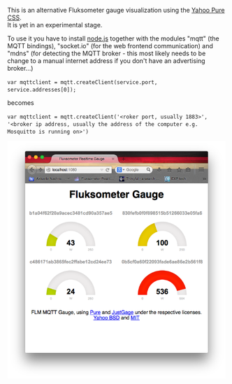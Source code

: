 This is an alternative Fluksometer gauge visualization using the [Yahoo Pure CSS](http://purecss.io).<br>
It is yet in an experimental stage.

To use it you have to install [node.js](http://nodejs.org) together with the modules "mqtt" (the MQTT bindings), "socket.io" (for the web frontend communication) and "mdns" (for detecting the MQTT broker - this most likely needs to be change to a manual internet address if you don't have an advertising broker...)

`var mqttclient = mqtt.createClient(service.port, service.addresses[0]);`

becomes

`var mqttclient = mqtt.createClient('<roker port, usually 1883>', '<broker ip address, usually the address of the computer e.g. Mosquitto is running on>')`

<img src="FLM_pure_gauge.png" width=500px>
